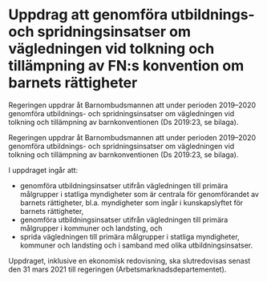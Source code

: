 # Uppdrag att genomföra utbildnings- och spridningsinsatser om vägledningen vid tolkning och tillämpning av FN:s konvention om barnets rättigheter

Regeringen uppdrar åt Barnombudsmannen att under perioden 2019–2020 genomföra utbildnings- och spridningsinsatser om vägledningen vid tolkning och tillämpning av barnkonventionen (Ds 2019:23, se bilaga).

Regeringen uppdrar åt Barnombudsmannen att under perioden 2019–2020 genomföra utbildnings- och spridningsinsatser om vägledningen vid tolkning och tillämpning av barnkonventionen (Ds 2019:23, se bilaga).

I uppdraget ingår att:

* genomföra utbildningsinsatser utifrån vägledningen till primära
målgrupper i statliga myndigheter som är centrala för genomförandet av barnets rättigheter, bl.a. myndigheter som ingår i kunskapslyftet för barnets rättigheter,
* genomföra utbildningsinsatser utifrån vägledningen till primära
målgrupper i kommuner och landsting, och
* sprida vägledningen till primära målgrupper i statliga myndigheter,
kommuner och landsting och i samband med olika utbildningsinsatser.

Uppdraget, inklusive en ekonomisk redovisning, ska slutredovisas senast den 31 mars 2021 till regeringen (Arbetsmarknadsdepartementet).
